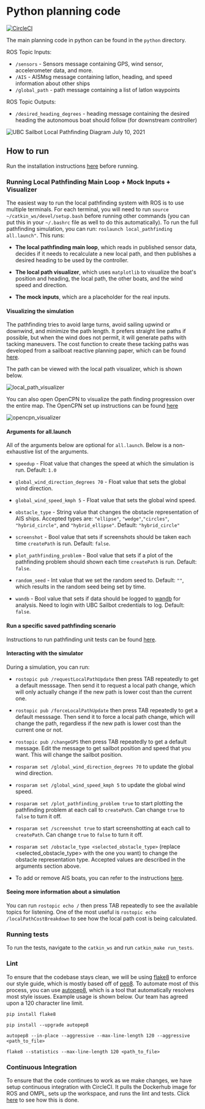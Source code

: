 # Python planning code 

[![CircleCI](https://circleci.com/gh/UBCSailbot/local-pathfinding.svg?style=shield&circle-token=d1bf596ed78d6a5d3744417a589e9ea71128364b)](https://circleci.com/gh/UBCSailbot/local-pathfinding)

The main planning code in python can be found in the `python` directory.

ROS Topic Inputs:
- `/sensors` - Sensors message containing GPS, wind sensor, accelerometer data, and more. 
- `/AIS` - AISMsg message containing latlon, heading, and speed information about other ships
- `/global_path` - path message containing a list of latlon waypoints

ROS Topic Outputs:
- `/desired_heading_degrees` - heading message containing the desired heading the autonomous boat should follow (for downstream controller)

![UBC Sailbot Local Pathfinding Diagram July 10, 2021](https://user-images.githubusercontent.com/26510814/125176907-57d24080-e18c-11eb-8c0f-27ca0b037bda.png)

## How to run

Run the installation instructions [here](install/README.md) before running.

### Running Local Pathfinding Main Loop + Mock Inputs + Visualizer 

The easiest way to run the local pathfinding system with ROS is to use multiple terminals. For each terminal, you will need to run `source ~/catkin_ws/devel/setup.bash` before running other commands (you can put this in your `~/.bashrc` file as well to do this automatically). To run the full pathfinding simulation, you can run: `roslaunch local_pathfinding all.launch"`. This runs:

* __The local pathfinding main loop__, which reads in published sensor data, decides if it needs to recalculate a new local path, and then publishes a desired heading to be used by the controller.

* __The local path visualizer__, which uses `matplotlib` to visualize the boat's position and heading, the local path, the other boats, and the wind speed and direction.

* __The mock inputs__, which are a placeholder for the real inputs.

#### Visualizing the simulation

The pathfinding tries to avoid large turns, avoid sailing upwind or downwind, and minimize the path length. It prefers straight line paths if possible, but when the wind does not permit, it will generate paths with tacking maneuvers. The cost function to create these tacking paths was developed from a sailboat reactive planning paper, which can be found [here](docs/Tacking_Paper.pdf).

The path can be viewed with the local path visualizer, which is shown below.

![local_path_visualizer](https://user-images.githubusercontent.com/26510814/125177065-cbc11880-e18d-11eb-823b-64b4e9492e56.png)

You can also open OpenCPN to visualize the path finding progression over the entire map. The OpenCPN set up instructions can be found [here](install/visualisation.md)

![opencpn_visualizer](https://user-images.githubusercontent.com/26510814/125177064-cb288200-e18d-11eb-8ffd-29df13ef60e3.png)

#### Arguments for all.launch

All of the arguments below are optional for `all.launch`. Below is a non-exhaustive list of the arguments.

* `speedup` - Float value that changes the speed at which the simulation is run. Default: `1.0`

* `global_wind_direction_degrees 70` - Float value that sets the global wind direction.

* `global_wind_speed_kmph 5` - Float value that sets the global wind speed.

* `obstacle_type` - String value that changes the obstacle representation of AIS ships. Accepted types are: `"ellipse"`, `"wedge"`,`"circles"`, `"hybrid_circle"`, and `"hybrid_ellipse"`. Default: `"hybrid_circle"`

* `screenshot` - Bool value that sets if screenshots should be taken each time `createPath` is run. Default: `false`.

* `plot_pathfinding_problem` - Bool value that sets if a plot of the pathfinding problem should shown each time `createPath` is run. Default: `false`.

* `random_seed` - Int value that we set the random seed to. Default: `""`, which results in the random seed being set by time.

* `wandb` - Bool value that sets if data should be logged to [wandb](https://wandb.ai/ubcsailbot) for analysis. Need to login with UBC Sailbot credentials to log. Default: `false`.

#### Run a specific saved pathfinding scenario

Instructions to run pathfinding unit tests can be found [here](json/README.md).

#### Interacting with the simulator

During a simulation, you can run:

* `rostopic pub /requestLocalPathUpdate` then press TAB repeatedly to get a default messsage. Then send it to request a local path change, which will only actually change if the new path is lower cost than the current one.

* `rostopic pub /forceLocalPathUpdate` then press TAB repeatedly to get a default messsage. Then send it to force a local path change, which will change the path, regardless if the new path is lower cost than the current one or not.

* `rostopic pub /changeGPS` then press TAB repeatedly to get a default message. Edit the message to get sailbot position and speed that you want. This will change the sailbot position.

* `rosparam set /global_wind_direction_degrees 70` to update the global wind direction.

* `rosparam set /global_wind_speed_kmph 5` to update the global wind speed.

* `rosparam set /plot_pathfinding_problem true` to start plotting the pathfinding problem at each call to `createPath`. Can change `true` to `false` to turn it off.

* `rosparam set /screenshot true` to start screenshotting at each call to `createPath`. Can change `true` to `false` to turn it off.

* `rosparam set /obstacle_type <selected_obstacle_type>` (replace <selected_obstacle_type> with the one you want) to change the obstacle representation type. Accepted values are described in the arguments section above.

* To add or remove AIS boats, you can refer to the instructions [here](python/README.md).

#### Seeing more information about a simulation

You can run `rostopic echo /` then press TAB repeatedly to see the available topics for listening. One of the most useful is `rostopic echo /localPathCostBreakdown` to see how the local path cost is being calculated.

### Running tests

To run the tests, navigate to the `catkin_ws` and run `catkin_make run_tests`.

### Lint

To ensure that the codebase stays clean, we will be using [flake8](https://flake8.pycqa.org/en/latest/) to enforce our style guide, which is mostly based off of [pep8](https://www.python.org/dev/peps/pep-0008/). To automate most of this process, you can use [autopep8](https://github.com/hhatto/autopep8), which is a tool that automatically resolves most style issues. Example usage is shown below. Our team has agreed upon a 120 character line limit.

`pip install flake8`

`pip install --upgrade autopep8`

`autopep8 --in-place --aggressive --max-line-length 120 --aggressive <path_to_file>`

`flake8 --statistics --max-line-length 120 <path_to_file>`

### Continuous Integration

To ensure that the code continues to work as we make changes, we have setup continuous integration with CircleCI. It pulls the Dockerhub image for ROS and OMPL, sets up the workspace, and runs the lint and tests. Click [here](.circleci/config.yml) to see how this is done.
